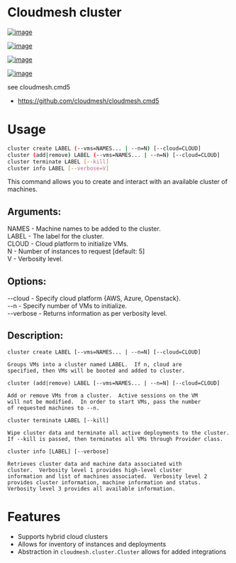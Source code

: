 Cloudmesh cluster
=============


[![image](https://img.shields.io/travis/TankerHQ/cloudmesh-cluster.svg?branch=master)](https://travis-ci.org/TankerHQ/cloudmesn-cluster)

[![image](https://img.shields.io/pypi/pyversions/cloudmesh-cluster.svg)](https://pypi.org/project/cloudmesh-cluster)

[![image](https://img.shields.io/pypi/v/cloudmesh-cluster.svg)](https://pypi.org/project/cloudmesh-cluster/)

[![image](https://img.shields.io/github/license/TankerHQ/python-cloudmesh-cluster.svg)](https://github.com/TankerHQ/python-cloudmesh-cluster/blob/master/LICENSE)

see cloudmesh.cmd5

* https://github.com/cloudmesh/cloudmesh.cmd5



# Usage
```sh
cluster create LABEL (--vms=NAMES... | --n=N) [--cloud=CLOUD]
cluster (add|remove) LABEL (--vms=NAMES... | --n=N) [--cloud=CLOUD]
cluster terminate LABEL [--kill]
cluster info LABEL [--verbose=V]
```

This command allows you to create and interact with an available
cluster of machines.

## Arguments:  
NAMES  - Machine names to be added to the cluster.  
LABEL  - The label for the cluster.  
CLOUD  - Cloud platform to initialize VMs.  
N      - Number of instances to request [default: 5]  
V      - Verbosity level.  

## Options:  
--cloud    - Specify cloud platform {AWS, Azure, Openstack}.  
--n        - Specify number of VMs to initialize.  
--verbose  - Returns information as per verbosity level.  


## Description:

`cluster create LABEL [--vms=NAMES... | --n=N] [--cloud=CLOUD]`

    Groups VMs into a cluster named LABEL.  If n, cloud are
    specified, then VMs will be booted and added to cluster.

`cluster (add|remove) LABEL [--vms=NAMES... | --n=N] [--cloud=CLOUD]`

    Add or remove VMs from a cluster.  Active sessions on the VM
    will not be modified.  In order to start VMs, pass the number
    of requested machines to --n.

`cluster terminate LABEL [--kill]`

    Wipe cluster data and terminate all active deployments to the cluster.
    If --kill is passed, then terminates all VMs through Provider class.

`cluster info [LABEL] [--verbose]`

    Retrieves cluster data and machine data associated with
    cluster.  Verbosity level 1 provides high-level cluster
    information and list of machines associated.  Verbosity level 2
    provides cluster information, machine information and status.
    Verbosity level 3 provides all available information.

# Features

- Supports hybrid cloud clusters
- Allows for inventory of instances and deployments
- Abstraction in `cloudmesh.cluster.Cluster` allows for added integrations